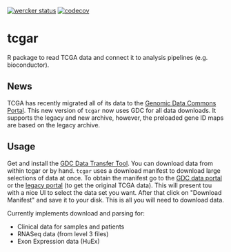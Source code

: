 [![wercker status](https://app.wercker.com/status/7d169bc8d8edd03c8ec8c198038698d4/s
"wercker status")](https://app.wercker.com/project/bykey/7d169bc8d8edd03c8ec8c198038698d4)
[![codecov](https://codecov.io/gh/cdiener/tcgar/branch/master/graph/badge.svg)](https://codecov.io/gh/cdiener/tcgar)


# tcgar
R package to read TCGA data and connect it to analysis pipelines (e.g. bioconductor).

## News

TCGA has recently migrated all of its data to the [Genomic Data Commons Portal](https://gdc-portal.nci.nih.gov/).
This new version of `tcgar` now uses GDC for all data downloads. It supports the legacy
and new archive, however, the preloaded gene ID maps are based on the legacy archive.

## Usage

Get and install the [GDC Data Transfer Tool](https://gdc.nci.nih.gov/access-data/gdc-data-transfer-tool).
You can download data from within tcgar or by hand. `tcgar` uses a download manifest to download
large selections of data at once. To obtain the manifest go to the [GDC data portal](https://gdc-portal.nci.nih.gov/search/s)
or the [legacy portal](https://gdc-portal.nci.nih.gov/legacy-archive/search/f) (to get the original TCGA data).
This will present tou with a nice UI to select the data set you want. After that click
on "Download Manifest" and save it to your disk. This is all you will need to download
data.

Currently implements download and parsing for:

- Clinical data for samples and patients
- RNASeq data (from level 3 files)
- Exon Expression data (HuEx)
